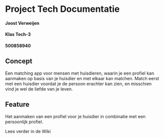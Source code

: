 # Project Tech Documentatie

#### Joost Verweijen
#### Klas Tech-3
#### 500858940

## Concept
Een matching app voor mensen met huisdieren, waarin je een profiel kan aanmaken op basis van je huisdier en met elkaar kan matchen. Match eerst met een huisdier voordat je de persoon erachter kan zien, en misschien vind je wel de liefde van je leven.

## Feature
Het aanmaken van een profiel voor je huisdier in combinatie met een persoonlijk profiel. 


Lees verder in de Wiki

